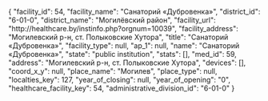 {
    "facility_id": 54,
    "facility_name": "Санаторий «Дубровенка»",
    "district_id": "6-01-0",
    "district_name": "Могилёвский район",
    "facility_url": "http:\/\/healthcare.by\/instinfo.php?orgnum=10039",
    "facility_address": "Могилевский р-н, ст. Полыковские Хутора",
    "title": "Санаторий «Дубровенка»",
    "facility_type": null,
    "ap_1": null,
    "name": "Санаторий «Дубровенка»",
    "state": "public institution",
    "stats": [],
    "med_id": 59,
    "address": "Могилевский р-н, ст. Полыковские Хутора",
    "devices": [],
    "coord_x_y": null,
    "place_name": "Могилев",
    "place_type": null,
    "localties_key": 127,
    "year_of_closing": null,
    "year_of_opening": "0",
    "healthcare_facility_key": 54,
    "administrative_division_id": "6-01-0"
}